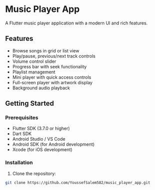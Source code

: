 # Music Player App

A Flutter music player application with a modern UI and rich features.

## Features

- Browse songs in grid or list view
- Play/pause, previous/next track controls
- Volume control slider
- Progress bar with seek functionality
- Playlist management
- Mini player with quick access controls
- Full-screen player with artwork display
- Background audio playback

## Getting Started

### Prerequisites

- Flutter SDK (3.7.0 or higher)
- Dart SDK
- Android Studio / VS Code
- Android SDK (for Android development)
- Xcode (for iOS development)

### Installation

1. Clone the repository:
```bash
git clone https://github.com/YoussefSalem582/music_player_app.git
